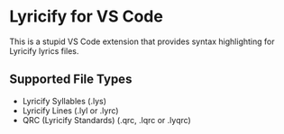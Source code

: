 # Lyricify for VS Code

This is a stupid VS Code extension that provides syntax highlighting for Lyricify lyrics files.

## Supported File Types
- Lyricify Syllables (.lys)
- Lyricify Lines (.lyl or .lyrc)
- QRC (Lyricify Standards) (.qrc, .lqrc or .lyqrc)
